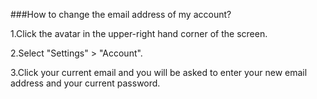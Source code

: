 ###How to change the email address of my account?

1.Click the avatar in the upper-right hand corner of the screen. 

2.Select "Settings" > "Account".

3.Click your current email and you will be asked to enter your new email address and your current password.
